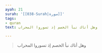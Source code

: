 ```yaml
---
ayah: 21
surah: '[[038-Surah|سورة]]'
tags:
- quran
text: وهل أتاك نبأ الخصم إذ تسوروا المحراب

---
```

> وهل أتاك نبأ الخصم إذ تسوروا المحراب
